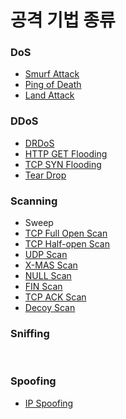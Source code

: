 # 공격 기법 종류


### DoS
+ [Smurf Attack](./DoS/Smurf%20Attack.md)
+ [Ping of Death](./DoS/Ping%20of%20Death.md)
+ [Land Attack](./DoS/Land%20Attack.md)


### DDoS
+ [DRDoS](DDOS/DRDoS.md)
+ [HTTP GET Flooding](DDOS/HTTP%20GET%20Flooding.md)
+ [TCP SYN Flooding](./DDOS/TCP%20SYN%20Flooding.md)
+ [Tear Drop](DoS/Tear%20Drop.md)


### Scanning
+ Sweep
+ [TCP Full Open Scan](./Scanning/TCP%20Full%20Open%20Scan.md)
+ [TCP Half-open Scan](./Scanning/TCP%20Half%20Open%20Scan.md)
+ [UDP Scan](./Scanning/UDP%20Scan.md)
+ [X-MAS Scan](./Scanning/X-MAS%20Scan.md)
+ [NULL Scan](Scanning/NULL%20Scan.md)
+ [FIN Scan](Scanning/FIN%20Scan.md)
+ [TCP ACK Scan](Scanning/TCP%20ACK%20Scan.md)
+ [Decoy Scan](Scanning/Decoy%20Scan.md)


### Sniffing

<br>

### Spoofing
+ [IP Spoofing](spoofing/IP%20Spoofing.md)
